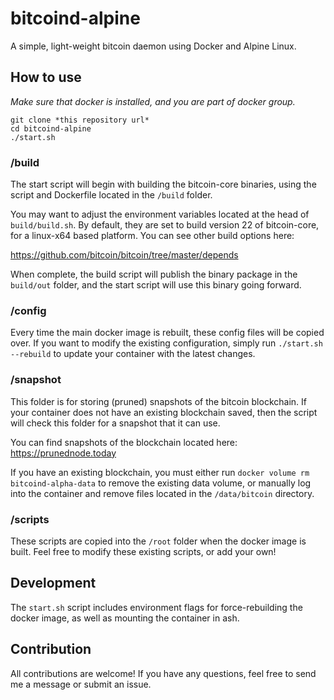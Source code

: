 # bitcoind-alpine

A simple, light-weight bitcoin daemon using Docker and Alpine Linux.

## How to use

*Make sure that docker is installed, and you are part of docker group.*

```
git clone *this repository url*
cd bitcoind-alpine
./start.sh
```
### /build

The start script will begin with building the bitcoin-core binaries, using the script and Dockerfile located in the `/build` folder.

You may want to adjust the environment variables located at the head of `build/build.sh`. By default, they are set to build version 22 of bitcoin-core, for a linux-x64 based platform. You can see other build options here:

https://github.com/bitcoin/bitcoin/tree/master/depends

When complete, the build script will publish the binary package in the `build/out` folder, and the start script will use this binary going forward.

### /config

Every time the main docker image is rebuilt, these config files will be copied over. If you want to modify the existing configuration, simply run `./start.sh --rebuild` to update your container with the latest changes.

### /snapshot

This folder is for storing (pruned) snapshots of the bitcoin blockchain. If your container does not have an existing blockchain saved, then the script will check this folder for a snapshot that it can use.

You can find snapshots of the blockchain located here:
https://prunednode.today

If you have an existing blockchain, you must either run `docker volume rm bitcoind-alpha-data` to remove the existing data volume, or manually log into the container and remove files located in the `/data/bitcoin` directory.

### /scripts

These scripts are copied into the `/root` folder when the docker image is built. Feel free to modify these existing scripts, or add your own!

## Development

The `start.sh` script includes environment flags for force-rebuilding the docker image, as well as mounting the container in ash.

## Contribution

All contributions are welcome! If you have any questions, feel free to send me a message or submit an issue.